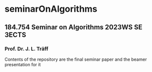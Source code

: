 # seminarOnAlgorithms

## 184.754 Seminar on Algorithms 2023WS SE 3ECTS 
### Prof. Dr. J. L. Träff

Contents of the repository are the final seminar paper and the beamer presentation for it
